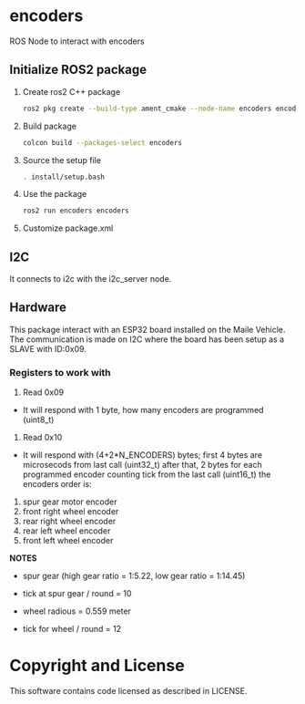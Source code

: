 # encoders
ROS Node to interact with encoders

## Initialize ROS2 package

1. Create ros2 C++ package

    ```bash
    ros2 pkg create --build-type ament_cmake --node-name encoders encoders
    ```

2. Build package

    ```bash
    colcon build --packages-select encoders
    ```

3. Source the setup file

    ```bash
    . install/setup.bash
    ```

4. Use the package

    ```bash
    ros2 run encoders encoders
    ```

5. Customize package.xml


## I2C

It connects to i2c with the i2c_server node.

## Hardware

This package interact with an ESP32 board installed on the Maile Vehicle.
The communication is made on I2C where the board has been setup as a SLAVE with ID:0x09.

### Registers to work with

1. Read 0x09

- It will respond with 1 byte, how many encoders are programmed (uint8_t)

1. Read 0x10

- It will respond with (4+2*N_ENCODERS) bytes; first 4 bytes are microsecods from last call (uint32_t) after that, 2 bytes for each programmed encoder counting tick from the last call (uint16_t)
the encoders order is:
1. spur gear motor encoder 
2. front right wheel encoder
3. rear right wheel encoder
4. rear left wheel encoder
5. front left wheel encoder

**NOTES**
- spur gear (high gear ratio = 1:5.22, low gear ratio  = 1:14.45)
- tick at spur gear / round = 10
  
- wheel radious = 0.559 meter
- tick for wheel / round = 12



# Copyright and License

This software contains code licensed as described in LICENSE.